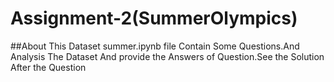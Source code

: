 # Assignment-2(SummerOlympics)
##About This Dataset summer.ipynb file Contain Some Questions.And Analysis The Dataset And provide the Answers of Question.See the Solution After the Question
